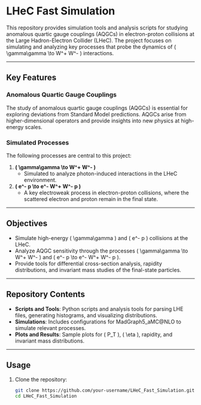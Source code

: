 # LHeC Fast Simulation

This repository provides simulation tools and analysis scripts for studying anomalous quartic gauge couplings (AQGCs) in electron-proton collisions at the Large Hadron-Electron Collider (LHeC). The project focuses on simulating and analyzing key processes that probe the dynamics of \( \gamma\gamma \to W^+ W^- \) interactions.

---

## Key Features

### Anomalous Quartic Gauge Couplings
The study of anomalous quartic gauge couplings (AQGCs) is essential for exploring deviations from Standard Model predictions. AQGCs arise from higher-dimensional operators and provide insights into new physics at high-energy scales.

### Simulated Processes
The following processes are central to this project:
1. **\( \gamma\gamma \to W^+ W^- \)**
   - Simulated to analyze photon-induced interactions in the LHeC environment.
2. **\( e^- p \to e^- W^+ W^- p \)**
   - A key electroweak process in electron-proton collisions, where the scattered electron and proton remain in the final state.

---

## Objectives
- Simulate high-energy \( \gamma\gamma \) and \( e^- p \) collisions at the LHeC.
- Analyze AQGC sensitivity through the processes \( \gamma\gamma \to W^+ W^- \) and \( e^- p \to e^- W^+ W^- p \).
- Provide tools for differential cross-section analysis, rapidity distributions, and invariant mass studies of the final-state particles.

---

## Repository Contents
- **Scripts and Tools**: Python scripts and analysis tools for parsing LHE files, generating histograms, and visualizing distributions.
- **Simulations**: Includes configurations for MadGraph5_aMC@NLO to simulate relevant processes.
- **Plots and Results**: Sample plots for \( P_T \), \( \eta \), rapidity, and invariant mass distributions.

---


## Usage
1. Clone the repository:
   ```bash
   git clone https://github.com/your-username/LHeC_Fast_Simulation.git
   cd LHeC_Fast_Simulation
